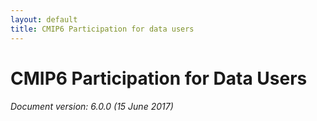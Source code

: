 ```yaml
---
layout: default
title: CMIP6 Participation for data users
---
```


# CMIP6 Participation for Data Users


###### Document version: 6.0.0 (15 June 2017)